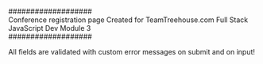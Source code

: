 ###################\
Conference registration page
Created for TeamTreehouse.com Full Stack JavaScript Dev Module 3\
###################

All fields are validated with custom error messages on submit and on input!
